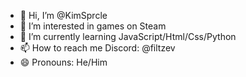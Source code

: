- 👋 Hi, I’m @KimSprcle
- 👀 I’m interested in games on Steam
- 🌱 I’m currently learning JavaScript/Html/Css/Python
- 📫 How to reach me Discord: @filtzev
- 😄 Pronouns: He/Him

<!---
KimSprcle/KimSprcle is a ✨ special ✨ repository because its `README.md` (this file) appears on your GitHub profile.
You can click the Preview link to take a look at your changes.
--->
